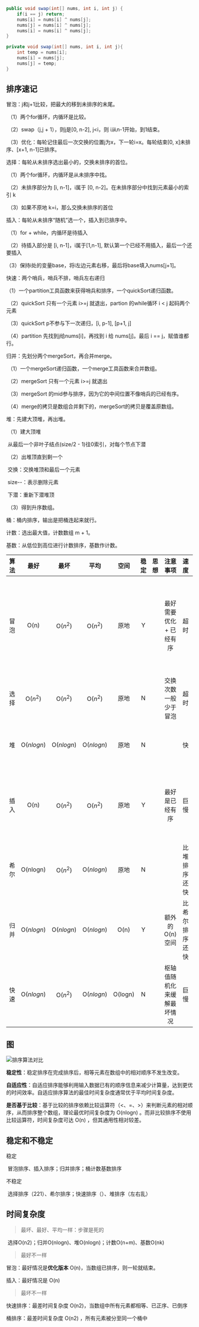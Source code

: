 ```java
public void swap(int[] nums, int i, int j) {
    if(i == j) return;
    nums[i] = nums[i] ^ nums[j];
    nums[j] = nums[i] ^ nums[j];
    nums[i] = nums[i] ^ nums[j];
}

private void swap(int[] nums, int i, int j){
    int temp = nums[i];
    nums[i] = nums[j];
    nums[j] = temp;
}
```

## 排序速记

冒泡：j和j+1比较，把最大的移到未排序的末尾。

​	（1）两个for循环，内循环是比较。

​	（2）swap（j,j + 1），则j是[0, n-2], j<i，则 i从n-1开始，到1结束。

​	（3）优化：每轮记住最后一次交换的位置j为x，下一轮i=x。每轮结束[0, x]未排序、[x+1, n-1]已排序。

选择：每轮从未排序选出最小的，交换未排序的首位。

​	（1）两个for循环，内循环是从未排序中找。

​	（2）未排序部分为 [i, n-1]，i属于 [0, n-2]。在未排序部分中找到元素最小的索引 k

​	（3）如果不原地 k=i，那么交换未排序的首位

插入：每轮从未排序“随机”选一个，插入到已排序中。

​	（1）for + while，内循环是待插入

​	（2）待插入部分是 [i, n-1]，i属于[1,n-1], 默认第一个已经不用插入，最后一个还要插入

​	（3）保持i处的变量base，将i左边元素右移，最后将base填入nums[j+1]。



快速：两个哨兵，哨兵不排，哨兵左右递归

​	（1）一个partition工具函数来获得哨兵和排序，一个quickSort递归函数。

​	（2）quickSort 只有一个元素 i>=j 就退出，partion 的while循环 i < j 起码两个元素

​	（3）quickSort p不参与下一次递归，[i, p-1], [p+1, j]

​	（4）partition 先找到j给nums[i]，再找到 i 给 nums[j]。最后 i == j，赋值谁都行。

归并：先划分两个mergeSort，再合并merge。

​	（1）一个mergeSort递归函数，一个merge工具函数来合并数组。

​	（2）mergeSort 只有一个元素 i>=j 就退出

​	（3）mergeSort 的mid参与排序，因为它的中间位置不像哨兵的已经有序。

​	（4）merge的拷贝是数组合并剩下的，mergeSort的拷贝是覆盖原数组。

堆：先建大顶堆，再出堆。

​	（1）建大顶堆

​		从最后一个非叶子结点(size/2 - 1)往0索引，对每个节点下潜 

​	（2）出堆顶直到剩一个

​		交换：交换堆顶和最后一个元素

​		size--：表示删除元素

​		下潜：重新下潜堆顶

​	（3）得到升序数组。 



桶：桶内排序，输出是把桶连起来就行。

计数：选出最大值，计数数组 m + 1。

基数：从低位到高位进行计数排序，基数作计数。

| 算法 |    最好    |    最坏    |    平均    |  空间   | 稳定 | 思想 |          注意事项          |      速度      |         优化          |
| :--: | :--------: | :--------: | :--------: | :-----: | :--: | :--: | :------------------------: | :------------: | :-------------------: |
| 冒泡 |    O(n)    |  O($n^2$)  |  O($n^2$)  |  原地   |  Y   |      |  最好需要优化 + 已经有序   |      超时      | x记录最后一次交换位置 |
| 选择 |  O($n^2$)  |  O($n^2$)  |  O($n^2$)  |  原地   |  N   |      |    交换次数一般少于冒泡    |      超时      |                       |
|  堆  | O($nlogn$) | O($nlogn$) | O($nlogn$) |  原地   |  N   |      |                            |       快       |      非递归下潜       |
| 插入 |    O(n)    |  O($n^2$)  |  O($n^2$)  |  原地   |  Y   |      |       最好是已经有序       |      巨慢      |   优化就是希尔排序    |
| 希尔 |  O(nlogn)  |  O($n^2$)  | O($nlogn$) |  原地   |  N   |      |                            |  比堆排序还快  |                       |
| 归并 | O($nlogn$) | O($nlogn$) | O($nlogn$) |  O(n)   |  Y   |      |       额外的O(n)空间       | 比希尔排序还快 |                       |
| 快速 | O($nlogn$) |  O($n^2$)  | O($nlogn$) | O(logn) |  N   |      | 枢轴值随机化来缓解最坏情况 |      巨慢      |                       |



## 图

![排序算法对比](https://www.hello-algo.com/chapter_sorting/summary.assets/sorting_algorithms_comparison.png)

**稳定性**：稳定排序在完成排序后，相等元素在数组中的相对顺序不发生改变。

**自适应性**：自适应排序能够利用输入数据已有的顺序信息来减少计算量，达到更优的时间效率。自适应排序算法的最佳时间复杂度通常优于平均时间复杂度。

**是否基于比较**：基于比较的排序依赖比较运算符（<、=、>）来判断元素的相对顺序，从而排序整个数组，理论最优时间复杂度为 O(nlog⁡n) 。而非比较排序不使用比较运算符，时间复杂度可达 O(n) ，但其通用性相对较差。

## 稳定和不稳定

稳定

​	冒泡排序、插入排序；归并排序；桶计数基数排序

不稳定

​	选择排序（221）、希尔排序；快速排序（）、堆排序（左右乱）

## 时间复杂度

> 最坏、最好、平均一样：步骤是死的

​	选择O(n2)；归并O(nlogn)、堆O(nlogn)；计数O(n+m)、基数O(nk)



> 最好不一样

冒泡：最好情况是**优化版本** O(n)，当数组已排序，则一轮就结束。

插入：最好情况是 O(n)

> 最坏不一样

快速排序：最差时间复杂度 O(n2)，当数组中所有元素都相等、已正序、已倒序

桶排序：最差时间复杂度 O(n2) ，所有元素被分至同一个桶中

